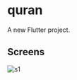 # quran

A new Flutter project.

## Screens
![s1](https://live.staticflickr.com/65535/52777375141_faa5579b98_c.jpg)
